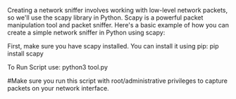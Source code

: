 Creating a network sniffer involves working with low-level network packets, so we'll use the scapy library in Python. Scapy is a powerful packet manipulation tool and packet sniffer. Here's a basic example of how you can create a simple network sniffer in Python using scapy:

First, make sure you have scapy installed. You can install it using pip:
pip install scapy

To Run Script use:
python3 tool.py

#Make sure you run this script with root/administrative privileges to capture packets on your network interface.
